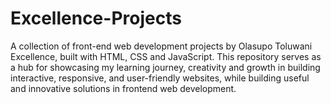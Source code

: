 # Excellence-Projects
A collection of front-end web development projects by Olasupo Toluwani Excellence, built with HTML, CSS and JavaScript. This repository serves as a hub for showcasing my learning journey, creativity and growth in building interactive, responsive, and user-friendly websites, while building useful and innovative solutions in frontend web development.

